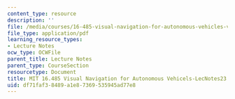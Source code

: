 ```yaml
---
content_type: resource
description: ''
file: /media/courses/16-485-visual-navigation-for-autonomous-vehicles-vnav-fall-2020/df71faf38489a1e87369535945ad77e8_MIT16_485F20_lec23Notes.pdf
file_type: application/pdf
learning_resource_types:
- Lecture Notes
ocw_type: OCWFile
parent_title: Lecture Notes
parent_type: CourseSection
resourcetype: Document
title: MIT 16.485 Visual Navigation for Autonomous Vehicels-LecNotes23
uid: df71faf3-8489-a1e8-7369-535945ad77e8
---
```

